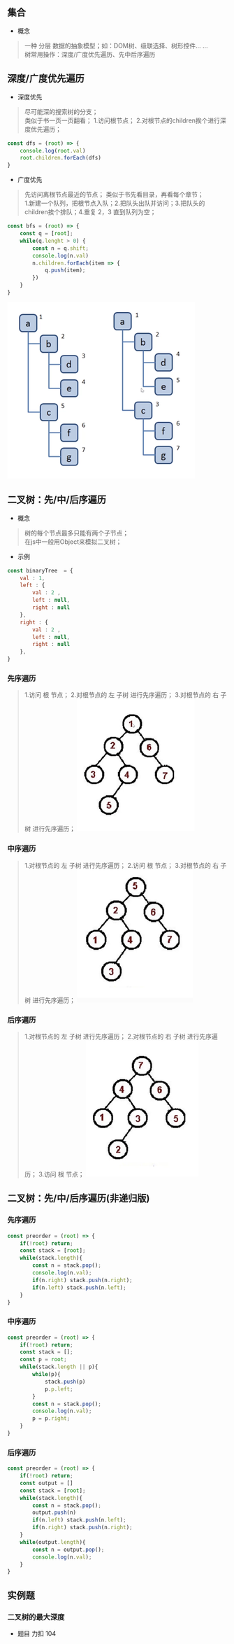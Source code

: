 ## 集合
- 概念 
> 一种 分层 数据的抽象模型；如：DOM树、级联选择、树形控件... ...  
> 树常用操作：深度/广度优先遍历、先中后序遍历 

## 深度/广度优先遍历 
- 深度优先 
> 尽可能深的搜索树的分支；  
> 类似于书一页一页翻看； 
> 1.访问根节点； 2.对根节点的children挨个进行深度优先遍历； 

```javascript
const dfs = (root) => {
    console.log(root.val)
    root.children.forEach(dfs)
}

```

 
- 广度优先 
> 先访问离根节点最近的节点； 
> 类似于书先看目录，再看每个章节；    
> 1.新建一个队列，把根节点入队；2.把队头出队并访问；3.把队头的children挨个排队；4.重复 2，3 直到队列为空；

```javascript
const bfs = (root) => {
    const q = [root];
    while(q.lenght > 0) {
        const n = q.shift;
        console.log(n.val)
        n.children.forEach(item => {
            q.push(item);
        })
    }
}

```
![url](../../assets/suanfa/tree.png)     

## 二叉树：先/中/后序遍历  
- 概念 
> 树的每个节点最多只能有两个子节点；  
> 在js中一般用Object来模拟二叉树； 

- 示例
```javascript
const binaryTree  = {
    val : 1,
    left : {
        val : 2 ,
        left : null,
        right : null
    },
    right : {
        val : 2 ,
        left : null,
        right : null
    },
}
``` 

### 先序遍历 
> 1.访问 根 节点； 
> 2.对根节点的 左 子树 进行先序遍历； 
> 3.对根节点的 右 子树 进行先序遍历； 
![url](../../assets/suanfa/tree-1.png)     

### 中序遍历 
> 1.对根节点的 左 子树 进行先序遍历； 
> 2.访问 根 节点； 
> 3.对根节点的 右 子树 进行先序遍历； 
![url](../../assets/suanfa/tree-2.png)     

### 后序遍历 
> 1.对根节点的 左 子树 进行先序遍历； 
> 2.对根节点的 右 子树 进行先序遍历； 
> 3.访问 根 节点； 
![url](../../assets/suanfa/tree-3.png)      

## 二叉树：先/中/后序遍历(非递归版)   


### 先序遍历  
```javascript  
const preorder = (root) => {
    if(!root) return;
    const stack = [root];
    while(stack.length){
        const n = stack.pop();
        console.log(n.val);
        if(n.right) stack.push(n.right);
        if(n.left) stack.push(n.left);
    }
}
```

### 中序遍历 
```javascript  
const preorder = (root) => {
    if(!root) return;
    const stack = [];
    const p = root;
    while(stack.length || p){
        while(p){
            stack.push(p)
            p.p.left;  
        }
        const n = stack.pop();
        console.log(n.val);
        p = p.right;
    }
}
```

### 后序遍历 
```javascript  
const preorder = (root) => {
    if(!root) return;
    const output = []
    const stack = [root];
    while(stack.length){
        const n = stack.pop();
        output.push(n)
        if(n.left) stack.push(n.left);
        if(n.right) stack.push(n.right);
    }
    while(output.length){
        const n = output.pop();
        console.log(n.val);
    }
}
```  


## 实例题  

### 二叉树的最大深度      

- 题目 力扣 104  